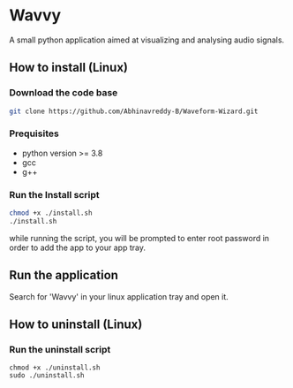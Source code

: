# Wavvy

A small python application aimed at visualizing and analysing audio signals.

## How to install (Linux)

### Download the code base

```sh
git clone https://github.com/Abhinavreddy-B/Waveform-Wizard.git
```

### Prequisites

* python version >= 3.8
* gcc
* g++

### Run the Install script

```sh
chmod +x ./install.sh
./install.sh
```

while running the script, you will be prompted to enter root password in order to add the app to your app tray.

## Run the application

Search for 'Wavvy' in your linux application tray and open it.

## How to uninstall (Linux)

### Run the uninstall script

```
chmod +x ./uninstall.sh
sudo ./uninstall.sh
```
